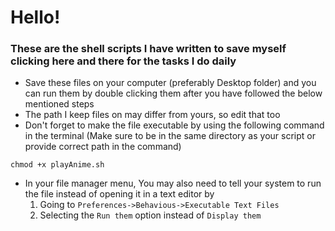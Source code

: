 # Hello!

### These are the shell scripts I have written to save myself clicking here and there for the tasks I do daily

- Save these files on your computer (preferably Desktop folder) and you can run them by double clicking them after you have followed the below mentioned steps
- The path I keep files on may differ from yours, so edit that too
- Don't forget to make the file executable by using the following command in the terminal (Make sure to be in the same directory as your script or provide correct path in the command)

```
chmod +x playAnime.sh
```

- In your file manager menu, You may also need to tell your system to run the file instead of opening it in a text editor by
  1. Going to `Preferences->Behavious->Executable Text Files`
  2. Selecting the `Run them` option instead of `Display them`
